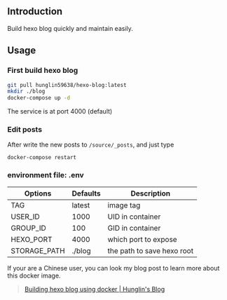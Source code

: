 ## Introduction
Build hexo blog quickly and maintain easily.  

## Usage  

### First build hexo blog  

```sh
git pull hunglin59638/hexo-blog:latest
mkdir ./blog
docker-compose up -d
```
The service is at port 4000 (default)

### Edit posts 

After write the new posts to `/source/_posts`, and just type
```
docker-compose restart
```
### environment file: .env  

| Options      | Defaults | Description                |
| ------------ | -------- | -------------------------- |
| TAG          | latest   | image tag                  |
| USER_ID      | 1000     | UID in container           |
| GROUP_ID     | 100      | GID in container           |
| HEXO_PORT    | 4000     | which port to expose       |
| STORAGE_PATH | ./blog   | the path to save hexo root |


If your are a Chinese user, you can look my blog post to learn more about this docker image.
> [Building hexo blog using docker | Hunglin's Blog](https://blog.hlin.tw/ccd855cde113/)
